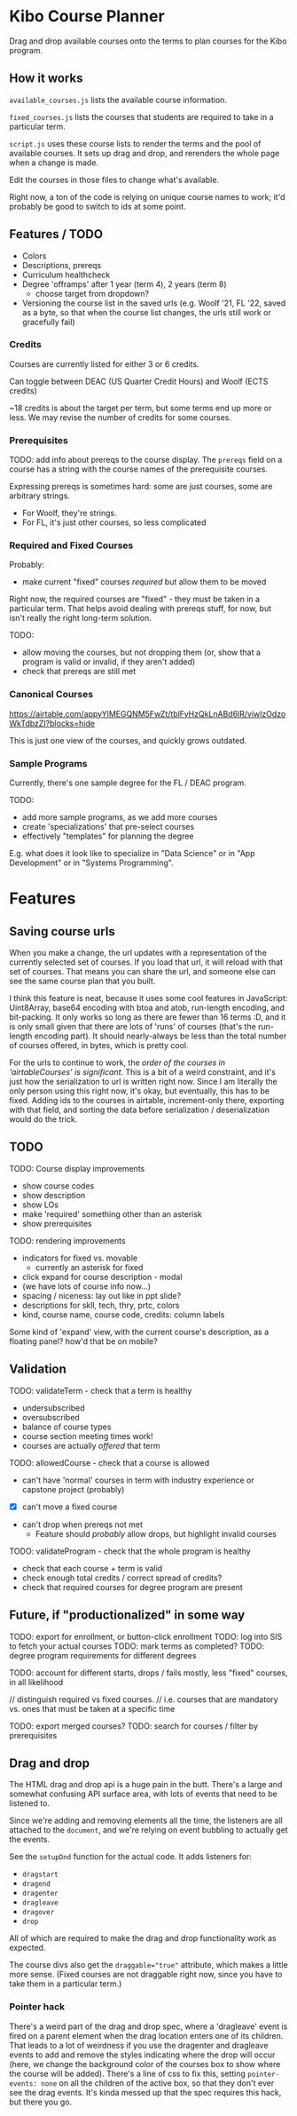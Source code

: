 # Kibo Course Planner

Drag and drop available courses onto the terms to plan courses for the Kibo program.

## How it works

`available_courses.js` lists the available course information.

`fixed_courses.js` lists the courses that students are required to take in a particular term.

`script.js` uses these course lists to render the terms and the pool of available courses. It sets up drag and drop, and rerenders the whole page when a change is made.

Edit the courses in those files to change what's available.

Right now, a ton of the code is relying on unique course names to work; it'd probably be good to switch to ids at some point.

## Features / TODO

- Colors
- Descriptions, prereqs
- Curriculum healthcheck
- Degree 'offramps' after 1 year (term 4), 2 years (term 8)
    - choose target from dropdown?
- Versioning the course list in the saved urls (e.g. Woolf '21, FL '22, saved
    as a byte, so that when the course list changes, the urls still work or
    gracefully fail)

### Credits

Courses are currently listed for either 3 or 6 credits.

Can toggle between DEAC (US Quarter Credit Hours) and Woolf (ECTS credits)

~18 credits is about the target per term, but some terms end up more or less. We may revise the number of credits for some courses.

### Prerequisites

TODO: add info about prereqs to the course display. The `prereqs` field on a course has a string with the course names of the prerequisite courses.

Expressing prereqs is sometimes hard: some are just courses, some are arbitrary strings. 
- For Woolf, they're strings.
- For FL, it's just other courses, so less complicated

### Required and Fixed Courses

Probably: 
* make current "fixed" courses _required_ but allow them to be moved

Right now, the required courses are "fixed" - they must be taken in a particular term. That helps avoid dealing with prereqs stuff, for now, but isn't really the right long-term solution.

TODO: 
- allow moving the courses, but not dropping them (or, show that a program is valid or invalid, if they aren't added)
- check that prereqs are still met

### Canonical Courses

https://airtable.com/appyYlMEGQNM5FwZt/tblFyHzQkLnABd6lR/viwlzOdzoWkTdbzZI?blocks=hide

This is just one view of the courses, and quickly grows outdated.

### Sample Programs

Currently, there's one sample degree for the FL / DEAC program.

TODO: 

* add more sample programs, as we add more courses
* create 'specializations' that pre-select courses
* effectively "templates" for planning the degree

E.g. what does it look like to specialize in "Data Science" or in "App Development" or in "Systems Programming".

# Features

## Saving course urls

When you make a change, the url updates with a representation of the currently selected set of courses. If you load that url, it will reload with that set of courses. That means you can share the url, and someone else can see the same course plan that you built.

I think this feature is neat, because it uses some cool features in JavaScript: Uint8Array, base64 encoding with btoa and atob, run-length encoding, and bit-packing. It only works so long as there are fewer than 16 terms :D, and it is only small given that there are lots of 'runs' of courses (that's the run-length encoding part). It should nearly-always be less than the total number of courses offered, in bytes, which is pretty cool.

For the urls to continue to work, the _order of the courses in 'airtableCourses' is significant_. This is a bit of a weird constraint, and it's just how the serialization to url is written right now. Since I am literally the only person using this right now, it's okay, but eventually, this has to be fixed. Adding ids to the courses in airtable, increment-only there, exporting with that field, and sorting the data before serialization / deserialization would do the trick.

## TODO

TODO:  Course display improvements
- show course codes
- show description
- show LOs
- make 'required' something other than an asterisk
- show prerequisites

TODO: rendering improvements
  * indicators for fixed vs. movable
    * currently an asterisk for fixed
  * click expand for course description - modal
  * (we have lots of course info now...)
  * spacing / niceness: lay out like in ppt slide?
  * descriptions for skll, tech, thry, prtc, colors
  * kind, course name, course code, credits: column labels


Some kind of 'expand' view, with the current course's description, as a floating panel? how'd that be on mobile?

## Validation

TODO: validateTerm - check that a term is healthy
  * undersubscribed
  * oversubscribed
  * balance of course types
  * course section meeting times work!
  * courses are actually _offered_ that term

TODO: allowedCourse - check that a course is allowed
 - can't have 'normal' courses in term with industry experience or capstone project (probably)
 - [x] can't move a fixed course
 - can't drop when prereqs not met
   - Feature should _probably_ allow drops, but highlight invalid courses

TODO: validateProgram - check that the whole program is healthy
 - check that each course + term is valid
 - check enough total credits / correct spread of credits?
 - check that required courses for degree program are present

## Future, if "productionalized" in some way

TODO: export for enrollment, or button-click enrollment
TODO: log into SIS to fetch your actual courses
TODO: mark terms as completed?
TODO: degree program requirements for different degrees

TODO: account for different starts, drops / fails
  mostly, less "fixed" courses, in all likelihood

// distinguish required vs fixed courses.
// i.e. courses that are mandatory vs. ones that must be taken at a specific time

TODO: export merged courses?
TODO: search for courses / filter by prerequisites

## Drag and drop

The HTML drag and drop api is a huge pain in the butt. There's a large and somewhat confusing API surface area, with lots of events that need to be listened to.

Since we're adding and removing elements all the time, the listeners are all attached to the `document`, and we're relying on event bubbling to actually get the events.

See the `setupDnd` function for the actual code. It adds listeners for:
- `dragstart`
- `dragend`
- `dragenter`
- `dragleave`
- `dragover`
- `drop`

All of which are required to make the drag and drop functionality work as expected.

The course divs also get the `draggable="true"` attribute, which makes a little more sense. (Fixed courses are not draggable right now, since you have to take them in a particular term.)

### Pointer hack

There's a weird part of the drag and drop spec, where a 'dragleave' event is fired on a parent element when the drag location enters one of its children. That leads to a lot of weirdness if you use the dragenter and dragleave events to add and remove the styles indicating where the drop will occur (here, we change the background color of the courses box to show where the course will be added). There's a line of css to fix this, setting `pointer-events: none` on all the children of the active box, so that they don't ever see the drag events. It's kinda messed up that the spec requires this hack, but there you go.